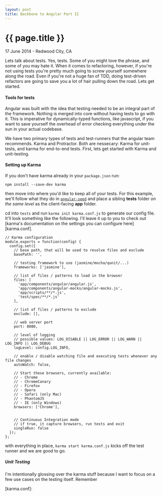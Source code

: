 ```yaml
---
layout: post
title: Backbone to Angular Part II
---
```


{{ page.title }}
================

<p class="meta">17 June 2014 - Redwood City, CA</p>

Lets talk about tests. Yes, tests. Some of you might love the phrase, and some of
you may hate it. When it comes to refactoring, however, if you're not using tests
you're pretty much going to screw yourself somewhere along the road. Even if
you're not a huge fan of TDD, doing test-driven refactors are going to save you
a lot of hair pulling down the road. Lets get started.

#### Tools for tests

Angular was built with the idea that testing needed to be an integral part of
the framework. Nothing is merged into core without having tests to go with it.
This is imperative for dynamically-typed functions, like javascript, if you want
to save yourself the overhead of error checking everything under the sun in your
actual codebase.

We have two primary types of tests and test-runners that the angular team
recommends. Karma and Protractor. Both are nessecary: Karma for unit-tests, and
karma for end-to-end tests. First, lets get started with Karma and unit-testing.

#### Setting up Karma

If you don't have karma already in your `package.json` run:

    npm install --save-dev karma

then move into where you'd like to keep all of your tests. For this example,
we'll follow what they do in [`angular-seed`][seed] and place a sibling
**tests** folder _on the same level_ as the client-facing **app** folder.

cd into `tests` and run `karma init karma.conf.js` to generate our config file.
It'll look something like the following. I'll leave it up to you to check out
[karma's documentation on the settings you can configure here][karma.conf].

    // Karma configuration
    module.exports = function(config) {
      config.set({
        // base path, that will be used to resolve files and exclude
        basePath: '',

        // testing framework to use (jasmine/mocha/qunit/...)
        frameworks: ['jasmine'],

        // list of files / patterns to load in the browser
        files: [
          'app/components/angular/angular.js',
          'app/components/angular-mocks/angular-mocks.js',
          'app/scripts/**/*.js',
          'test/spec/**/*.js'
        ],

        // list of files / patterns to exclude
        exclude: [],

        // web server port
        port: 8080,

        // level of logging
        // possible values: LOG_DISABLE || LOG_ERROR || LOG_WARN || LOG_INFO || LOG_DEBUG
        logLevel: config.LOG_INFO,

        // enable / disable watching file and executing tests whenever any file changes
        autoWatch: false,

        // Start these browsers, currently available:
        // - Chrome
        // - ChromeCanary
        // - Firefox
        // - Opera
        // - Safari (only Mac)
        // - PhantomJS
        // - IE (only Windows)
        browsers: ['Chrome'],


        // Continuous Integration mode
        // if true, it capture browsers, run tests and exit
        singleRun: false
      });
    };

with everything in place, `karma start karma.conf.js` kicks off the test runner
and we are good to go.

##### Unit Testing

I'm intentionally glossing over the karma stuff because I want to focus on a few
use cases on the testing itself. Remember

[seed]: www.github.com/angular/angular-seed
[karma.conf]:
